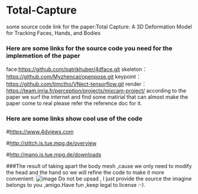 # Total-Capture
some source code link for the paper:Total Capture: A 3D Deformation Model for  Tracking Faces, Hands, and Bodies

### Here are some links for the source code you need for the implemetion of the paper

face:https://github.com/patrikhuber/4dface.git
skeleton：https://github.com/Myzhencai/openpose.git
keypoint：https://github.com/timctho/VNect-tensorflow.git
render：https://team.inria.fr/perception/projects/mixcam-project/
according to the paper we surf the internet and find some matirial that can almost make the paper come to real 
please refer the reference doc for it.


### Here are some links show cool use of the code
#https://www.4dviews.com

#http://stitch.is.tue.mpg.de/overview

#http://mano.is.tue.mpg.de/downloads

###The result of taking apart the body mesh ,cause we only need to modify the head and the hand so we will refine the code to make it more convenient:
![image](https://github.com/Myzhencai/Total-Capture/blob/master/2018-06-27%2019-48-24%E5%B1%8F%E5%B9%95%E6%88%AA%E5%9B%BE.png)
Do not be upsad , I just provide the source the imagine belongs to you ,amigo.Have fun ,keep legal to license :-).

